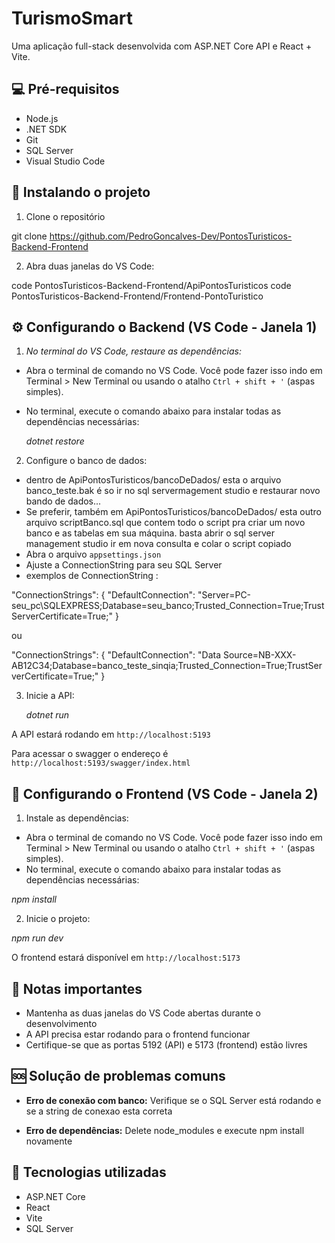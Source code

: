 # TurismoSmart

Uma aplicação full-stack desenvolvida com ASP.NET Core API e React + Vite.

## 💻 Pré-requisitos

* Node.js
* .NET SDK
* Git
* SQL Server
* Visual Studio Code

## 🚀 Instalando o projeto

1. Clone o repositório

git clone https://github.com/PedroGoncalves-Dev/PontosTuristicos-Backend-Frontend


2. Abra duas janelas do VS Code:

code PontosTuristicos-Backend-Frontend/ApiPontosTuristicos
code PontosTuristicos-Backend-Frontend/Frontend-PontoTuristico


## ⚙️ Configurando o Backend (VS Code - Janela 1)

1. *No terminal do VS Code, restaure as dependências:*
- Abra o terminal de comando no VS Code. Você pode fazer isso indo em Terminal > New Terminal ou usando o atalho ` Ctrl + shift + ' ` (aspas simples).
- No terminal, execute o comando abaixo para instalar todas as dependências necessárias:



  *dotnet restore*

  
2. Configure o banco de dados:

* dentro de ApiPontosTuristicos/bancoDeDados/ esta o arquivo banco_teste.bak é so ir no sql servermagement studio e restaurar novo bando de dados...
* Se preferir, também em ApiPontosTuristicos/bancoDeDados/ esta outro arquivo scriptBanco.sql que contem todo o script pra criar um novo banco e as tabelas em sua máquina. basta abrir o sql server management studio ir em nova consulta e colar o script copiado
* Abra o arquivo `appsettings.json`
* Ajuste a ConnectionString para seu SQL Server
* exemplos de ConnectionString :


"ConnectionStrings": {
  "DefaultConnection": "Server=PC-seu_pc\\SQLEXPRESS;Database=seu_banco;Trusted_Connection=True;TrustServerCertificate=True;"
}


  ou

 "ConnectionStrings": {
  "DefaultConnection": "Data Source=NB-XXX-AB12C34;Database=banco_teste_sinqia;Trusted_Connection=True;TrustServerCertificate=True;"
}


3. Inicie a API:

   *dotnet run*

   
A API estará rodando em `http://localhost:5193`

Para acessar o swagger o endereço é `http://localhost:5193/swagger/index.html`

## 🎨 Configurando o Frontend (VS Code - Janela 2)

1. Instale as dependências:
- Abra o terminal de comando no VS Code. Você pode fazer isso indo em Terminal > New Terminal ou usando o atalho ` Ctrl + shift + ' ` (aspas simples).
- No terminal, execute o comando abaixo para instalar todas as dependências necessárias:

   
*npm install*

2. Inicie o projeto:



*npm run dev*


O frontend estará disponível em `http://localhost:5173`

## 📝 Notas importantes

* Mantenha as duas janelas do VS Code abertas durante o desenvolvimento
* A API precisa estar rodando para o frontend funcionar
* Certifique-se que as portas 5192 (API) e 5173 (frontend) estão livres

## 🆘 Solução de problemas comuns

* **Erro de conexão com banco:** Verifique se o SQL Server está rodando e se a string de conexao esta correta

* **Erro de dependências:** Delete node_modules e execute npm install novamente

## 🔧 Tecnologias utilizadas

* ASP.NET Core
* React
* Vite
* SQL Server




